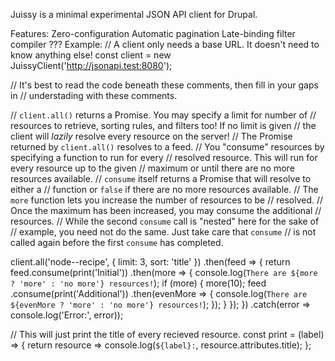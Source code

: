 Juissy is a minimal experimental JSON API client for Drupal.

Features:
Zero-configuration
Automatic pagination
Late-binding filter compiler
???
Example:
// A client only needs a base URL. It doesn't need to know anything else!
const client = new JuissyClient('http://jsonapi.test:8080');

// It's best to read the code beneath these comments, then fill in your gaps in
// understading with these comments.

// `client.all()` returns a Promise. You may specify a limit for number of
// resources to retrieve, sorting rules, and filters too! If no limit is given
// the client will *lazily* resolve every resource on the server!
  // The Promise returned by `client.all()` resolves to a feed.
    // You "consume" resources by specifying a function to run for every
    // resolved resource. This will run for every resource up to the given
    // maximum or until there are no more resources available.
      // `consume` itself returns a Promise that will resolve to either a
      // function or `false` if there are no more resources available.
          // The `more` function lets you increase the number of resources to be
          // resolved.
          // Once the maximum has been increased, you may consume the additional
          // resources.
            // While the second `consume` call is "nested" here for the sake of
            // example, you need not do the same. Just take care that `consume`
            // is not called again before the first `consume` has completed.

client.all('node--recipe', { limit: 3, sort: 'title' })
  .then(feed => {
    return feed.consume(print('Initial'))
      .then(more => {
        console.log(`There are ${more ? 'more' : 'no more'} resources!`);
        if (more) {
          more(10);
          feed
            .consume(print('Additional'))
            .then(evenMore => {
              console.log(`There are ${evenMore ? 'more' : 'no more'} resources!`);
            });
        }
      });
  })
  .catch(error => console.log('Error:', error));

// This will just print the title of every recieved resource.
const print = (label) => {
  return resource => console.log(`${label}:`, resource.attributes.title);
};
